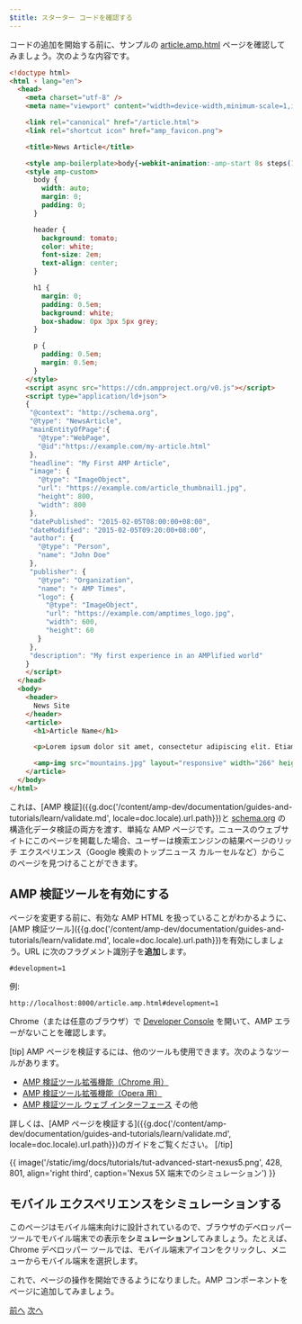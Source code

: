 ```yaml
---
$title: スターター コードを確認する
---
```


コードの追加を開始する前に、サンプルの [article.amp.html](https://github.com/googlecodelabs/accelerated-mobile-pages-advanced/blob/master/article.amp.html) ページを確認してみましょう。次のような内容です。

```html
<!doctype html>
<html ⚡ lang="en">
  <head>
    <meta charset="utf-8" />
    <meta name="viewport" content="width=device-width,minimum-scale=1,initial-scale=1">

    <link rel="canonical" href="/article.html">
    <link rel="shortcut icon" href="amp_favicon.png">

    <title>News Article</title>

    <style amp-boilerplate>body{-webkit-animation:-amp-start 8s steps(1,end) 0s 1 normal both;-moz-animation:-amp-start 8s steps(1,end) 0s 1 normal both;-ms-animation:-amp-start 8s steps(1,end) 0s 1 normal both;animation:-amp-start 8s steps(1,end) 0s 1 normal both}@-webkit-keyframes -amp-start{from{visibility:hidden}to{visibility:visible}}@-moz-keyframes -amp-start{from{visibility:hidden}to{visibility:visible}}@-ms-keyframes -amp-start{from{visibility:hidden}to{visibility:visible}}@-o-keyframes -amp-start{from{visibility:hidden}to{visibility:visible}}@keyframes -amp-start{from{visibility:hidden}to{visibility:visible}}</style><noscript><style amp-boilerplate>body{-webkit-animation:none;-moz-animation:none;-ms-animation:none;animation:none}</style></noscript>
    <style amp-custom>
      body {
        width: auto;
        margin: 0;
        padding: 0;
      }

      header {
        background: tomato;
        color: white;
        font-size: 2em;
        text-align: center;
      }

      h1 {
        margin: 0;
        padding: 0.5em;
        background: white;
        box-shadow: 0px 3px 5px grey;
      }

      p {
        padding: 0.5em;
        margin: 0.5em;
      }
    </style>
    <script async src="https://cdn.ampproject.org/v0.js"></script>
    <script type="application/ld+json">
    {
     "@context": "http://schema.org",
     "@type": "NewsArticle",
     "mainEntityOfPage":{
       "@type":"WebPage",
       "@id":"https://example.com/my-article.html"
     },
     "headline": "My First AMP Article",
     "image": {
       "@type": "ImageObject",
       "url": "https://example.com/article_thumbnail1.jpg",
       "height": 800,
       "width": 800
     },
     "datePublished": "2015-02-05T08:00:00+08:00",
     "dateModified": "2015-02-05T09:20:00+08:00",
     "author": {
       "@type": "Person",
       "name": "John Doe"
     },
     "publisher": {
       "@type": "Organization",
       "name": "⚡ AMP Times",
       "logo": {
         "@type": "ImageObject",
         "url": "https://example.com/amptimes_logo.jpg",
         "width": 600,
         "height": 60
       }
     },
     "description": "My first experience in an AMPlified world"
    }
    </script>
  </head>
  <body>
    <header>
      News Site
    </header>
    <article>
      <h1>Article Name</h1>

      <p>Lorem ipsum dolor sit amet, consectetur adipiscing elit. Etiam egestas tortor sapien, non tristique ligula accumsan eu.</p>

      <amp-img src="mountains.jpg" layout="responsive" width="266" height="150"></amp-img>
    </article>
  </body>
</html>
```

これは、[AMP 検証]({{g.doc('/content/amp-dev/documentation/guides-and-tutorials/learn/validate.md', locale=doc.locale).url.path}})と [schema.org](http://schema.org/) の構造化データ検証の両方を渡す、単純な AMP ページです。ニュースのウェブサイトにこのページを掲載した場合、ユーザーは検索エンジンの結果ページのリッチ エクスペリエンス（Google 検索のトップニュース カルーセルなど）からこのページを見つけることができます。

## AMP 検証ツールを有効にする

ページを変更する前に、有効な AMP HTML を扱っていることがわかるように、[AMP 検証ツール]({{g.doc('/content/amp-dev/documentation/guides-and-tutorials/learn/validate.md', locale=doc.locale).url.path}})を有効にしましょう。URL に次のフラグメント識別子を**追加**します。

```text
#development=1
```

例:

```text
http://localhost:8000/article.amp.html#development=1
```

Chrome（または任意のブラウザ）で [Developer Console](https://developer.chrome.com/devtools/docs/console) を開いて、AMP エラーがないことを確認します。

[tip]
AMP ページを検証するには、他のツールも使用できます。次のようなツールがあります。

- [AMP 検証ツール拡張機能（Chrome 用）](https://chrome.google.com/webstore/detail/amp-validator/nmoffdblmcmgeicmolmhobpoocbbmknc)
- [AMP 検証ツール拡張機能（Opera 用）](https://addons.opera.com/en-gb/extensions/details/amp-validator/)
- [AMP 検証ツール ウェブ インターフェース](https://validator.ampproject.org/)
その他

詳しくは、[AMP ページを検証する]({{g.doc('/content/amp-dev/documentation/guides-and-tutorials/learn/validate.md', locale=doc.locale).url.path}})のガイドをご覧ください。
[/tip]

{{ image('/static/img/docs/tutorials/tut-advanced-start-nexus5.png', 428, 801, align='right third', caption='Nexus 5X 端末でのシミュレーション') }}

## モバイル エクスペリエンスをシミュレーションする

このページはモバイル端末向けに設計されているので、ブラウザのデベロッパー ツールでモバイル端末での表示を**シミュレーション**してみましょう。たとえば、Chrome デベロッパー ツールでは、モバイル端末アイコンをクリックし、メニューからモバイル端末を選択します。

これで、ページの操作を開始できるようになりました。AMP コンポーネントをページに追加してみましょう。

<div class="prev-next-buttons">
  <a class="button prev-button" href="{{g.doc('/content/docs/fundamentals/add_advanced/setting_up.md', locale=doc.locale).url.path}}"><span class="arrow-prev">前へ</span></a>
  <a class="button next-button" href="{{g.doc('/content/docs/fundamentals/add_advanced/adding_components.md', locale=doc.locale).url.path}}"><span class="arrow-next">次へ</span></a>
</div>
